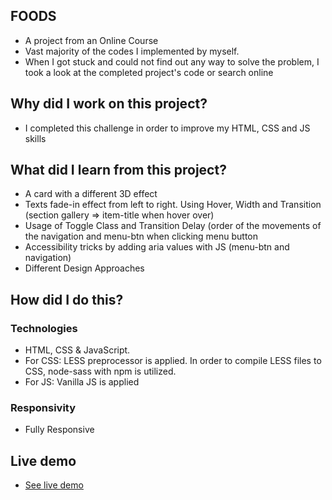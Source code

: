 ## FOODS
<ul>
<li>A project from an Online Course</li>
<li>Vast majority of the codes I implemented by myself.</li>
<li>When I got stuck and could not find out any way to solve the problem, I took a look at the completed project's code or search online</li>
</ul>

## Why did I work on this project?
<ul>
<li>I completed this challenge in order to improve my HTML, CSS and JS skills</li>
</ul>

## What did I learn from this project?
<ul>
<li>A card with a different 3D effect</li>
<li>Texts fade-in effect from left to right. Using Hover, Width and Transition (section gallery => item-title when hover over)</li>
<li>Usage of Toggle Class and Transition Delay (order of the movements of the navigation and menu-btn when clicking menu button</li>
<li>Accessibility tricks by adding aria values with JS (menu-btn and navigation)</li>
<li>Different Design Approaches</li>
</ul>

## How did I do this?
### Technologies
<ul>
<li>HTML, CSS & JavaScript.</li>
<li>For CSS: LESS preprocessor is applied. In order to compile LESS files to CSS, node-sass with npm is utilized.</li>
<li>For JS: Vanilla JS is applied</li>
</ul>

### Responsivity
<ul>
<li>Fully Responsive</li>
</ul>

## Live demo
<ul> 
<li><a href="https://foods-gokseloz.vercel.app/" target="_blank">See live demo</a></li>
</ul>
